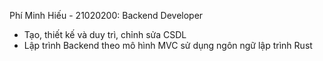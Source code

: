 Phí Minh Hiếu - 21020200: Backend Developer
  - Tạo, thiết kế và duy trì, chỉnh sửa CSDL
  - Lập trình Backend theo mô hình MVC sử dụng ngôn ngữ lập trình Rust
